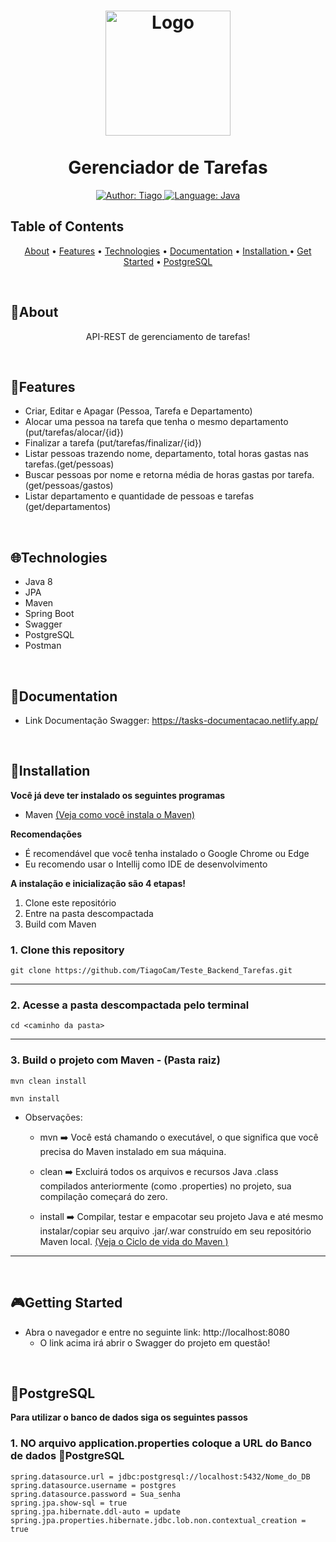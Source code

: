 <h1 align="center">
	<img src="https://i.imgur.com/USFFl6m.png"  alt="Logo"  width="200"><br><br>
    Gerenciador de Tarefas
</h1>

<div>
    <p align="center">
    <a href="https://www.linkedin.com/in/tiago-m-03443594/" target="_blank">
        <img src="https://img.shields.io/static/v1?label=Author&message=Tiago Moraes&color=00ba6d&style=for-the-badge&logo=LinkedIn" alt="Author: Tiago">
    </a>
    <a href="#">
		<img  src="https://img.shields.io/static/v1?label=Language&message=Java&color=red&style=for-the-badge&logo=Java"  alt="Language: Java">
	</a>
    </p>
</div>

## Table of Contents

<p align="center">
 <a href="#about">About</a> •
 <a href="#features">Features</a> •
 <a href="#technologies">Technologies</a> • 
 <a href="#documentation">Documentation</a> •
 <a href="#installation ">Installation </a> •
 <a href="#getting-started">Get Started</a> •
 <a href="#postgresql">PostgreSQL</a>
 
</p>

<br>

## 📌About

<div>
    <p align="center">
    API-REST de gerenciamento de tarefas!
    </p>
</div>

<br>

## 🚀Features

- Criar, Editar e Apagar (Pessoa, Tarefa e Departamento)
- Alocar uma pessoa na tarefa que tenha o mesmo departamento (put/tarefas/alocar/{id})
- Finalizar a tarefa (put/tarefas/finalizar/{id})
- Listar pessoas trazendo nome, departamento, total horas gastas nas tarefas.(get/pessoas)
- Buscar pessoas por nome e retorna média de horas gastas por tarefa. (get/pessoas/gastos)
- Listar departamento e quantidade de pessoas e tarefas (get/departamentos)

<br>

## 🌐Technologies

- Java 8
- JPA
- Maven
- Spring Boot
- Swagger
- PostgreSQL
- Postman

<br>

## 📃Documentation

- Link Documentação Swagger: https://tasks-documentacao.netlify.app/

<br>

## 📕Installation
**Você já deve ter instalado os seguintes programas**
- Maven <a href="https://maven.apache.org/install.html">(Veja como você instala o Maven)</a>

**Recomendações**
- É recomendável que você tenha instalado o Google Chrome ou Edge
- Eu recomendo usar o Intellij como IDE de desenvolvimento

**A instalação e inicialização são 4 etapas!**
1. Clone este repositório
2. Entre na pasta descompactada
3. Build com Maven

### 1. Clone this repository
```
git clone https://github.com/TiagoCam/Teste_Backend_Tarefas.git
```
---

### 2. Acesse a pasta descompactada pelo terminal
```
cd <caminho da pasta>
```
---

### 3. Build o projeto com Maven - (Pasta raiz)
```
mvn clean install
```
```
mvn install
```
- Observações:
    - mvn ➡️ Você está chamando o executável, o que significa que você precisa do Maven instalado em sua máquina.

    - clean ➡️ Excluirá todos os arquivos e recursos Java .class compilados anteriormente (como .properties) no projeto, sua compilação começará do zero.

    - install ➡️ Compilar, testar e empacotar seu projeto Java e até mesmo instalar/copiar seu arquivo .jar/.war construído em seu repositório Maven local. <a href="https://maven.apache.org/guides/introduction/introduction-to-the-lifecycle.html"> (Veja o Ciclo de vida do Maven )</a>

---

<br>

## 🎮Getting Started
- Abra o navegador e entre no seguinte link: http://localhost:8080
    - O link acima irá abrir o Swagger do projeto em questão!

<br>

## 📁PostgreSQL
**Para utilizar o banco de dados siga os seguintes passos**

### 1. NO arquivo application.properties coloque a URL do Banco de dados 📁PostgreSQL
```
spring.datasource.url = jdbc:postgresql://localhost:5432/Nome_do_DB
spring.datasource.username = postgres
spring.datasource.password = Sua_senha
spring.jpa.show-sql = true
spring.jpa.hibernate.ddl-auto = update
spring.jpa.properties.hibernate.jdbc.lob.non.contextual_creation = true
```


